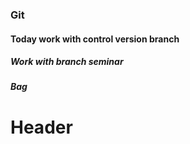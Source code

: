### Git
#### Today work with control version branch 
##### Work with branch seminar
##### Bag
# Header


